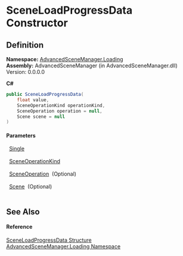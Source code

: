 # SceneLoadProgressData Constructor




## Definition
**Namespace:** <a href="N_AdvancedSceneManager_Loading">AdvancedSceneManager.Loading</a>  
**Assembly:** AdvancedSceneManager (in AdvancedSceneManager.dll) Version: 0.0.0.0

**C#**
``` C#
public SceneLoadProgressData(
	float value,
	SceneOperationKind operationKind,
	SceneOperation operation = null,
	Scene scene = null
)
```



#### Parameters
<dl><dt>  <a href="https://learn.microsoft.com/dotnet/api/system.single" target="_blank" rel="noopener noreferrer">Single</a></dt><dd> </dd><dt>  <a href="T_AdvancedSceneManager_Loading_SceneOperationKind">SceneOperationKind</a></dt><dd> </dd><dt>  <a href="T_AdvancedSceneManager_Core_SceneOperation">SceneOperation</a>  (Optional)</dt><dd> </dd><dt>  <a href="T_AdvancedSceneManager_Models_Scene">Scene</a>  (Optional)</dt><dd> </dd></dl>

## See Also


#### Reference
<a href="T_AdvancedSceneManager_Loading_SceneLoadProgressData">SceneLoadProgressData Structure</a>  
<a href="N_AdvancedSceneManager_Loading">AdvancedSceneManager.Loading Namespace</a>  
